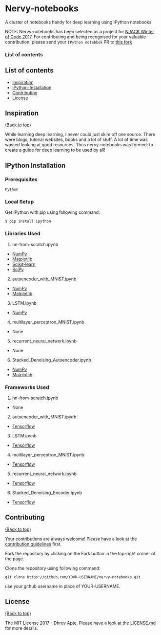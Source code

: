 # Nervy-notebooks

A cluster of notebooks handy for deep learning using IPython notebooks.


NOTE: Nervy-notebooks has been selected as a project for [NJACK Winter of Code 2017](http://nwoc.njack-iitp.org/). For contributing and being recognised for your valuable contribution, please send your `IPython notebbok` PR to [this fork](https://github.com/NJACKWinterOfCode/nervy-notebooks) 

### List of contents

## List of contents


- [Inspiration](#inspiration)
- [IPython-Installation](#ipython-installation)
- [Contributing](#contributing)
- [License](#license)

## Inspiration

[(Back to top)](#list-of-contents)

While learning deep learning, I never could just skim off one source. There were blogs, tutorial websites, books and a lot of stuff. A lot of time was wasted looking at good resources. Thus nervy-notebooks was formed: to create a guide for deep learning to be used by all!

## IPython Installation

### Prerequisites

```
Python
```

### Local Setup
Get IPython with pip using following command:
```
$ pip install ipython
```

### Libraries Used
1. nn-from-scratch.ipynb
  * [NumPy](http://nbviewer.jupyter.org/github/jdwittenauer/ipython-notebooks/blob/master/notebooks/libraries/NumPy.ipynb)
  * [Matplotlib](http://nbviewer.jupyter.org/github/jdwittenauer/ipython-notebooks/blob/master/notebooks/libraries/Matplotlib.ipynb)
  * [Scikit-learn](http://nbviewer.jupyter.org/github/jdwittenauer/ipython-notebooks/blob/master/notebooks/libraries/Scikit-learn.ipynb)
  * [SciPy](http://nbviewer.jupyter.org/github/jdwittenauer/ipython-notebooks/blob/master/notebooks/libraries/SciPy.ipynb)
2. autoencoder_with_MNIST.ipynb
  * [NumPy](http://nbviewer.jupyter.org/github/jdwittenauer/ipython-notebooks/blob/master/notebooks/libraries/NumPy.ipynb)
  * [Matplotlib](http://nbviewer.jupyter.org/github/jdwittenauer/ipython-notebooks/blob/master/notebooks/libraries/Matplotlib.ipynb)
3. LSTM.ipynb
  * [NumPy](http://nbviewer.jupyter.org/github/jdwittenauer/ipython-notebooks/blob/master/notebooks/libraries/NumPy.ipynb)
4. multilayer_perceptron_MNIST.ipynb
  * None
5. recurrent_neural_network.ipynb
  * None
6. Stacked_Denoising_Autoencoder.ipynb
  * [NumPy](http://nbviewer.jupyter.org/github/jdwittenauer/ipython-notebooks/blob/master/notebooks/libraries/NumPy.ipynb)
  * [Matplotlib](http://nbviewer.jupyter.org/github/jdwittenauer/ipython-notebooks/blob/master/notebooks/libraries/Matplotlib.ipynb)


### Frameworks Used
1. nn-from-scratch.ipynb
  * None
2. autoencoder_with_MNIST.ipynb
  * [Tensorflow](https://www.tensorflow.org/)
3. LSTM.ipynb
  * [Tensorflow](https://www.tensorflow.org/)
4. multilayer_perceptron_MNIST.ipynb
  * [Tensorflow](https://www.tensorflow.org/)
5. recurrent_neural_network.ipynb
  * [Tensorflow](https://www.tensorflow.org/)
6. Stacked_Denoising_Encoder.ipynb
  * [Tensorflow](https://www.tensorflow.org/)

 
## Contributing

[(Back to top)](#list-of-contents)

Your contributions are always welcome! Please have a look at the [contribution guidelines](CONTRIBUTING.md) first. 

Fork the repository by clicking on the Fork button in the top-right corner of the page.

Clone the repository using following command:
```
git clone https://github.com/YOUR-USERNAME/nervy-notebooks.git
```
use your github username in place of YOUR-USERNAME.

## License

[(Back to top)](#list-of-contents)

The MIT License 2017 - [Dhruv Apte](http://github.com/the-ethan-hunt/). Please have a look at the [LICENSE.md](LICENSE.md) for more details.
